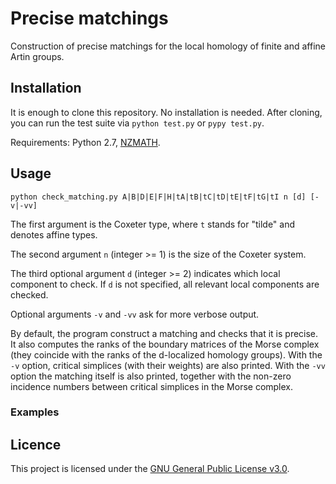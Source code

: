 # Precise matchings

Construction of precise matchings for the local homology of finite and affine Artin groups.

## Installation ##
It is enough to clone this repository. No installation is needed.
After cloning, you can run the test suite via `python test.py` or `pypy test.py`.

Requirements: Python 2.7, [NZMATH](https://pypi.python.org/pypi/NZMATH/1.0.1).

## Usage ##
    python check_matching.py A|B|D|E|F|H|tA|tB|tC|tD|tE|tF|tG|tI n [d] [-v|-vv]
    
The first argument is the Coxeter type, where `t` stands for "tilde" and denotes affine types.

The second argument `n` (integer >= 1) is the size of the Coxeter system.

The third optional argument `d` (integer >= 2) indicates which local component to check.
If `d` is not specified, all relevant local components are checked.

Optional arguments `-v` and `-vv` ask for more verbose output.

By default, the program construct a matching and checks that it is precise. It also computes the ranks of the boundary matrices of the Morse complex (they coincide with the ranks of the d-localized homology groups).
With the `-v` option, critical simplices (with their weights) are also printed.
With the `-vv` option the matching itself is also printed, together with the non-zero incidence numbers between critical simplices in the Morse complex.

### Examples ###

## Licence ##
This project is licensed under the [GNU General Public License v3.0](https://github.com/giove91/precise-matchings/blob/master/LICENSE).
